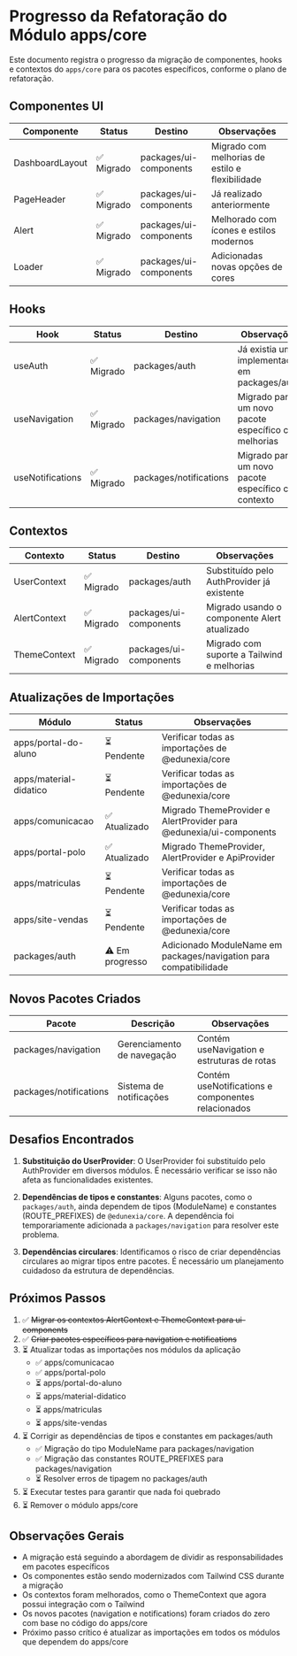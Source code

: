 # Progresso da Refatoração do Módulo apps/core

Este documento registra o progresso da migração de componentes, hooks e contextos do `apps/core` para os pacotes específicos, conforme o plano de refatoração.

## Componentes UI

| Componente | Status | Destino | Observações |
|------------|--------|---------|-------------|
| DashboardLayout | ✅ Migrado | packages/ui-components | Migrado com melhorias de estilo e flexibilidade |
| PageHeader | ✅ Migrado | packages/ui-components | Já realizado anteriormente |
| Alert | ✅ Migrado | packages/ui-components | Melhorado com ícones e estilos modernos |
| Loader | ✅ Migrado | packages/ui-components | Adicionadas novas opções de cores |

## Hooks

| Hook | Status | Destino | Observações |
|------|--------|---------|-------------|
| useAuth | ✅ Migrado | packages/auth | Já existia uma implementação em packages/auth |
| useNavigation | ✅ Migrado | packages/navigation | Migrado para um novo pacote específico com melhorias |
| useNotifications | ✅ Migrado | packages/notifications | Migrado para um novo pacote específico com contexto |

## Contextos

| Contexto | Status | Destino | Observações |
|----------|--------|---------|-------------|
| UserContext | ✅ Migrado | packages/auth | Substituído pelo AuthProvider já existente |
| AlertContext | ✅ Migrado | packages/ui-components | Migrado usando o componente Alert atualizado |
| ThemeContext | ✅ Migrado | packages/ui-components | Migrado com suporte a Tailwind e melhorias |

## Atualizações de Importações

| Módulo | Status | Observações |
|--------|--------|-------------|
| apps/portal-do-aluno | ⏳ Pendente | Verificar todas as importações de @edunexia/core |
| apps/material-didatico | ⏳ Pendente | Verificar todas as importações de @edunexia/core |
| apps/comunicacao | ✅ Atualizado | Migrado ThemeProvider e AlertProvider para @edunexia/ui-components |
| apps/portal-polo | ✅ Atualizado | Migrado ThemeProvider, AlertProvider e ApiProvider |
| apps/matriculas | ⏳ Pendente | Verificar todas as importações de @edunexia/core |
| apps/site-vendas | ⏳ Pendente | Verificar todas as importações de @edunexia/core |
| packages/auth | ⚠️ Em progresso | Adicionado ModuleName em packages/navigation para compatibilidade |

## Novos Pacotes Criados

| Pacote | Descrição | Observações |
|--------|-----------|-------------|
| packages/navigation | Gerenciamento de navegação | Contém useNavigation e estruturas de rotas |
| packages/notifications | Sistema de notificações | Contém useNotifications e componentes relacionados |

## Desafios Encontrados

1. **Substituição do UserProvider**: O UserProvider foi substituído pelo AuthProvider em diversos módulos. É necessário verificar se isso não afeta as funcionalidades existentes.

2. **Dependências de tipos e constantes**: Alguns pacotes, como o `packages/auth`, ainda dependem de tipos (ModuleName) e constantes (ROUTE_PREFIXES) de `@edunexia/core`. A dependência foi temporariamente adicionada a `packages/navigation` para resolver este problema.

3. **Dependências circulares**: Identificamos o risco de criar dependências circulares ao migrar tipos entre pacotes. É necessário um planejamento cuidadoso da estrutura de dependências.

## Próximos Passos

1. ✅ ~~Migrar os contextos AlertContext e ThemeContext para ui-components~~
2. ✅ ~~Criar pacotes específicos para navigation e notifications~~
3. ⏳ Atualizar todas as importações nos módulos da aplicação
   - ✅ apps/comunicacao
   - ✅ apps/portal-polo
   - ⏳ apps/portal-do-aluno
   - ⏳ apps/material-didatico
   - ⏳ apps/matriculas
   - ⏳ apps/site-vendas
4. ⏳ Corrigir as dependências de tipos e constantes em packages/auth
   - ✅ Migração do tipo ModuleName para packages/navigation
   - ✅ Migração das constantes ROUTE_PREFIXES para packages/navigation
   - ⏳ Resolver erros de tipagem no packages/auth
5. ⏳ Executar testes para garantir que nada foi quebrado
6. ⏳ Remover o módulo apps/core

## Observações Gerais

- A migração está seguindo a abordagem de dividir as responsabilidades em pacotes específicos
- Os componentes estão sendo modernizados com Tailwind CSS durante a migração
- Os contextos foram melhorados, como o ThemeContext que agora possui integração com o Tailwind
- Os novos pacotes (navigation e notifications) foram criados do zero com base no código do apps/core
- Próximo passo crítico é atualizar as importações em todos os módulos que dependem do apps/core 